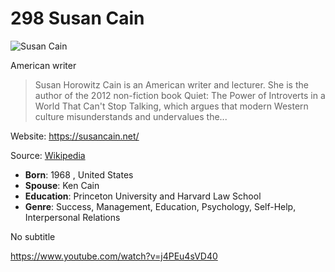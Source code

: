# 298 Susan Cain


![Susan Cain](https://encrypted-tbn0.gstatic.com/images?q=tbn:ANd9GcRdEI9J04RhyFHqO-2cJrYj5tn9UvKNt0rUg2zCRw&s=0)

American writer

> Susan Horowitz Cain is an American writer and lecturer. She is the author of the 2012 non-fiction book Quiet: The Power of Introverts in a World That Can't Stop Talking, which argues that modern Western culture misunderstands and undervalues the...

Website: https://susancain.net/

Source: [Wikipedia](https://en.wikipedia.org/wiki/Susan_Cain)

- **Born**: 1968 , United States
- **Spouse**: Ken Cain
- **Education**: Princeton University and Harvard Law School
- **Genre**: Success, Management, Education, Psychology, Self-Help, Interpersonal Relations


No subtitle

https://www.youtube.com/watch?v=j4PEu4sVD40
